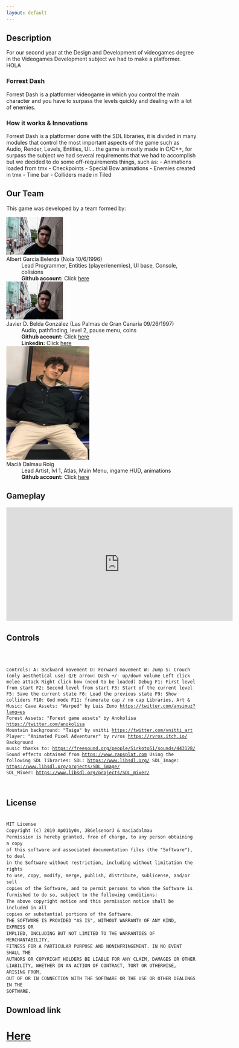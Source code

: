 ```yaml
---
layout: default
---
```

<h2>Description</h2>
For our second year at the Design and Development of videogames degree in the Videogames Development subject we had to make a platformer. HOLA
<h3> Forrest Dash </h3>
Forrest Dash is a platformer videogame in which you control the main character and you have to surpass the levels quickly and dealing with a lot of enemies.
<h3>How it works & Innovations </h3>
Forrest Dash is a platformer done with the SDL libraries, it is divided in many modules that control the most important aspects of the game such as Audio, Render, Levels, Entities, UI... the game is mostly made in C/C++, for
surpass the subject we had several requirements that we had to accomplish but we decided to do some off-requirements things, such as:
- Animations loaded from tmx
- Checkpoints
- Special Bow animations
- Enemies created in tmx
- Time bar
- Colliders made in Tiled
<h2>Our Team</h2>

This game was developed by a team formed by:
<dl>
<dt><img src="https://raw.githubusercontent.com/Ap011y0n/2d-Platformer/master/Forrest%20Dash%20UI/WebpageContents/javi.jpg" height = "100" width = "150" ></img> </dt>
<dt>Albert García Belerda (Noia 10/6/1996)</dt>
<dd> Lead Programmer, Entities (player/enemies), UI base, Console, colisions </dd>
<dd> <b>Github account:</b> Click <a href="https://github.com/Ap011y0n">here</a> </dd>

<dt><img src="https://raw.githubusercontent.com/Ap011y0n/2d-Platformer/master/Forrest%20Dash%20UI/WebpageContents/javi.jpg" height = "100" width = "150"></img></dt>
<dt>Javier D. Belda González (Las Palmas de Gran Canaria 09/26/1997)</dt>
<dd> Audio, pathfinding, level 2, pause menu, coins </dd>
<dd> <b>Github account:</b> Click <a href=" https://github.com/JBGelsenorJ">here</a> </dd>
<dd> <b>Linkedin:</b>  Click <a href=" https://www.linkedin.com/in/javier-belda-gonz%C3%A1lez-59718112b/">here</a></dd>

<dt><img src="https://raw.githubusercontent.com/Ap011y0n/2d-Platformer/master/Forrest%20Dash%20UI/WebpageContents/Macia.jpg" height = "300" width = "220" ></img> </dt>
<dt>Macià Dalmau Roig</dt>
<dd> Lead Artist, lvl 1, Atlas, Main Menu, ingame HUD, animations</dd>
<dd> <b>Github account:</b> Click <a href="https://github.com/maciadalmau">here</a> </dd>



</dl>

<h2>Gameplay</h2>
<iframe width="600" height="300" 
src="https://www.youtube.com/embed/VeiSCmgpkrw" frameborder="0" allow="accelerometer; autoplay; encrypted-media; gyroscope; picture-in-picture" allowfullscreen>
</iframe>
<h2>Controls</h2>
<div class ="highlighter-rouge">
<div class="highlight">
<pre class = highlight">
<code>
                       
Controls:
A: Backward movement
D: Forward movement
W: Jump
S: Crouch (only aesthetical use)
Q/E arrow: Dash
+/- up/down volume
Left click melee attack
Right click bow (need to be loaded)
 Debug
F1: First level from start
F2: Second level from start
F3: Start of the current level
F5: Save the current state
F6: Load the previous state
F9: Show colliders
F10: God mode
F11: framerate cap / no cap
Libraries, Art & Music:
Cave Assets: "Warped" by Luis Zuno https://twitter.com/ansimuz?lang=es
Forest Assets: "Forest game assets" by Anokolisa https://twitter.com/anokolisa
Mountain background: "Taiga" by vnitti https://twitter.com/vnitti_art
Player: "Animated Pixel Adventurer" by rvros https://rvros.itch.io/
Background music thanks to: https://freesound.org/people/Sirkoto51/sounds/443128/
Sound effects obtained from https://www.zapsplat.com
Using the following SDL libraries: 
SDL: https://www.libsdl.org/ 
SDL_Image: https://www.libsdl.org/projects/SDL_image/ 
SDL_Mixer: https://www.libsdl.org/projects/SDL_mixer/
</code>
                       </div>
                       </div> 
<h2>License</h2> 	
<code>
MIT License
Copyright (c) 2019 Ap011y0n, JBGelsenorJ & maciadalmau
Permission is hereby granted, free of charge, to any person obtaining a copy
of this software and associated documentation files (the "Software"), to deal
in the Software without restriction, including without limitation the rights
to use, copy, modify, merge, publish, distribute, sublicense, and/or sell
copies of the Software, and to permit persons to whom the Software is
furnished to do so, subject to the following conditions:
The above copyright notice and this permission notice shall be included in all
copies or substantial portions of the Software.
THE SOFTWARE IS PROVIDED "AS IS", WITHOUT WARRANTY OF ANY KIND, EXPRESS OR
IMPLIED, INCLUDING BUT NOT LIMITED TO THE WARRANTIES OF MERCHANTABILITY,
FITNESS FOR A PARTICULAR PURPOSE AND NONINFRINGEMENT. IN NO EVENT SHALL THE
AUTHORS OR COPYRIGHT HOLDERS BE LIABLE FOR ANY CLAIM, DAMAGES OR OTHER
LIABILITY, WHETHER IN AN ACTION OF CONTRACT, TORT OR OTHERWISE, ARISING FROM,
OUT OF OR IN CONNECTION WITH THE SOFTWARE OR THE USE OR OTHER DEALINGS IN THE
SOFTWARE.                   
</code>				   
<h2>Download link</h2> 
<a href="https://github.com/Ap011y0n/2d-Platformer/releases"><h1>Here</12></a>

